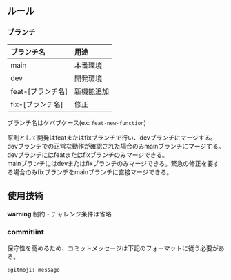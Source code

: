 ## ルール

### ブランチ

| ブランチ名        | 用途       |
| :---------------- | :--------- |
| main              | 本番環境   |
| dev               | 開発環境   |
| feat-[ブランチ名] | 新機能追加 |
| fix-[ブランチ名]  | 修正       |

ブランチ名はケバブケース(ex: `feat-new-function`)

原則として開発はfeatまたはfixブランチで行い、devブランチにマージする。devブランチでの正常な動作が確認された場合のみmainブランチにマージする。
<br>
devブランチにはfeatまたはfixブランチのみマージできる。
<br>
mainブランチにはdevまたはfixブランチのみマージできる。緊急の修正を要する場合のみfixブランチをmainブランチに直接マージできる。

## 使用技術

**warning**
制約・チャレンジ条件は省略

### commitlint

保守性を高めるため、コミットメッセージは下記のフォーマットに従う必要がある。

```
:gitmoji: message
```
